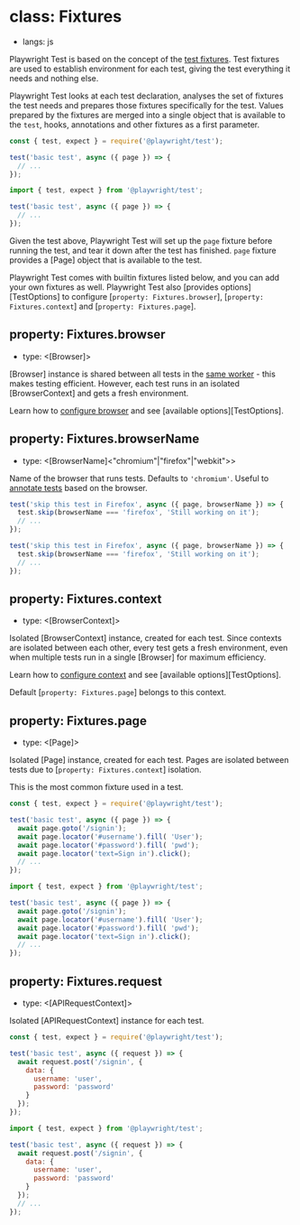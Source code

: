 # class: Fixtures
* langs: js

Playwright Test is based on the concept of the [test fixtures](../test-fixtures.md). Test fixtures are used to establish environment for each test, giving the test everything it needs and nothing else.

Playwright Test looks at each test declaration, analyses the set of fixtures the test needs and prepares those fixtures specifically for the test. Values prepared by the fixtures are merged into a single object that is available to the `test`, hooks, annotations and other fixtures as a first parameter.

```js js-flavor=js
const { test, expect } = require('@playwright/test');

test('basic test', async ({ page }) => {
  // ...
});
```

```js js-flavor=ts
import { test, expect } from '@playwright/test';

test('basic test', async ({ page }) => {
  // ...
});
```

Given the test above, Playwright Test will set up the `page` fixture before running the test, and tear it down after the test has finished. `page` fixture provides a [Page] object that is available to the test.

Playwright Test comes with builtin fixtures listed below, and you can add your own fixtures as well. Playwright Test also [provides options][TestOptions] to  configure [`property: Fixtures.browser`], [`property: Fixtures.context`] and [`property: Fixtures.page`].

## property: Fixtures.browser
- type: <[Browser]>

[Browser] instance is shared between all tests in the [same worker](../test-parallel.md) - this makes testing efficient. However, each test runs in an isolated [BrowserContext]  and gets a fresh environment.

Learn how to [configure browser](../test-configuration.md) and see [available options][TestOptions].

## property: Fixtures.browserName
- type: <[BrowserName]<"chromium"|"firefox"|"webkit">>

Name of the browser that runs tests. Defaults to `'chromium'`. Useful to [annotate tests](../test-annotations.md) based on the browser.

```js js-flavor=js
test('skip this test in Firefox', async ({ page, browserName }) => {
  test.skip(browserName === 'firefox', 'Still working on it');
  // ...
});
```

```js js-flavor=ts
test('skip this test in Firefox', async ({ page, browserName }) => {
  test.skip(browserName === 'firefox', 'Still working on it');
  // ...
});
```

## property: Fixtures.context
- type: <[BrowserContext]>

Isolated [BrowserContext] instance, created for each test. Since contexts are isolated between each other, every test gets a fresh environment, even when multiple tests run in a single [Browser] for maximum efficiency.

Learn how to [configure context](../test-configuration.md) and see [available options][TestOptions].

Default [`property: Fixtures.page`] belongs to this context.

## property: Fixtures.page
- type: <[Page]>

Isolated [Page] instance, created for each test. Pages are isolated between tests due to [`property: Fixtures.context`] isolation.

This is the most common fixture used in a test.

```js js-flavor=js
const { test, expect } = require('@playwright/test');

test('basic test', async ({ page }) => {
  await page.goto('/signin');
  await page.locator('#username').fill( 'User');
  await page.locator('#password').fill( 'pwd');
  await page.locator('text=Sign in').click();
  // ...
});
```

```js js-flavor=ts
import { test, expect } from '@playwright/test';

test('basic test', async ({ page }) => {
  await page.goto('/signin');
  await page.locator('#username').fill( 'User');
  await page.locator('#password').fill( 'pwd');
  await page.locator('text=Sign in').click();
  // ...
});
```

## property: Fixtures.request
- type: <[APIRequestContext]>

Isolated [APIRequestContext] instance for each test.

```js js-flavor=js
const { test, expect } = require('@playwright/test');

test('basic test', async ({ request }) => {
  await request.post('/signin', {
    data: {
      username: 'user',
      password: 'password'
    }
  });
});
```

```js js-flavor=ts
import { test, expect } from '@playwright/test';

test('basic test', async ({ request }) => {
  await request.post('/signin', {
    data: {
      username: 'user',
      password: 'password'
    }
  });
  // ...
});
```
